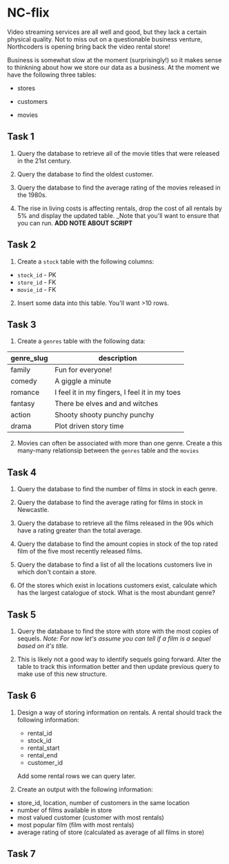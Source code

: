 # NC-flix

Video streaming services are all well and good, but they lack a certain physical quality. Not to miss out on a questionable business venture, Northcoders is opening bring back the video rental store!

Business is somewhat slow at the moment (surprisingly!) so it makes sense to thinkning about how we store our data as a business. At the moment we have the following three tables:

-   stores

-   customers

-   movies

## Task 1

1. Query the database to retrieve all of the movie titles that were released in the 21st century.

2. Query the database to find the oldest customer.

3. Query the database to find the average rating of the movies released in the 1980s.

4. The rise in living costs is affecting rentals, drop the cost of all rentals by 5% and display the updated table. \_Note that you'll want to ensure that you can run. **ADD NOTE ABOUT SCRIPT**

## Task 2

1. Create a `stock` table with the following columns:

-   `stock_id` - PK
-   `store_id` - FK
-   `movie_id` - FK

2. Insert some data into this table. You'll want >10 rows.

## Task 3

1. Create a `genres` table with the following data:

| genre_slug | description                                   |
| ---------- | --------------------------------------------- |
| family     | Fun for everyone!                             |
| comedy     | A giggle a minute                             |
| romance    | I feel it in my fingers, I feel it in my toes |
| fantasy    | There be elves and and witches                |
| action     | Shooty shooty punchy punchy                   |
| drama      | Plot driven story time                        |

2. Movies can often be associated with more than one genre. Create a this many-many relationsip between the `genres` table and the `movies`

## Task 4

1. Query the database to find the number of films in stock in each genre.

2. Query the database to find the average rating for films in stock in Newcastle.

3. Query the database to retrieve all the films released in the 90s which have a rating greater than the total average.

4. Query the database to find the amount copies in stock of the top rated film of the five most recently released films.

5. Query the database to find a list of all the locations customers live in which don't contain a store.

6. Of the stores which exist in locations customers exist, calculate which has the largest catalogue of stock. What is the most abundant genre?

## Task 5

1. Query the database to find the store with store with the most copies of sequels. _Note: For now let's assume you can tell if a film is a sequel based on it's title._

2. This is likely not a good way to identify sequels going forward. Alter the table to track this information better and then update previous query to make use of this new structure.

## Task 6

1. Design a way of storing information on rentals. A rental should track the following information:

    - rental_id
    - stock_id
    - rental_start
    - rental_end
    - customer_id

    Add some rental rows we can query later.

2. Create an output with the following information:

-   store_id, location, number of customers in the same location
-   number of films available in store
-   most valued customer (customer with most rentals)
-   most popular film (film with most rentals)
-   average rating of store (calculated as average of all films in store)

## Task 7
